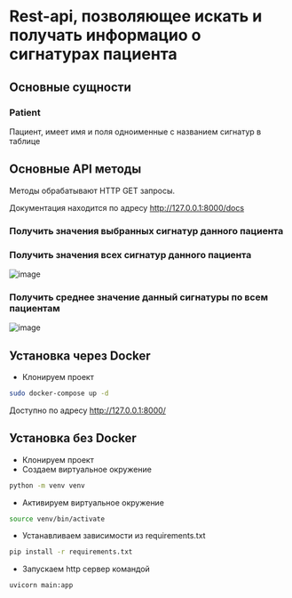 # Rest-api, позволяющее искать и получать информацио о сигнатурах пациента



## Основные сущности

### Patient

Пациент, имеет имя и поля одноименные с названием сигнатур в таблице

## Основные API методы

Методы обрабатывают HTTP GET запросы.

Документация находится по адресу http://127.0.0.1:8000/docs

### Получить значения выбранных сигнатур данного пациента

### Получить значения всех сигнатур данного пациента

![image](https://user-images.githubusercontent.com/81371413/128726174-608bd83a-a6ee-4f66-b157-f9d3cc0ea2a7.png)


### Получить среднее значение данный сигнатуры по всем пациентам

![image](https://user-images.githubusercontent.com/81371413/128725834-27635d71-6547-45ad-968f-5ab91a89678b.png)


## Установка через Docker<br>
* Клонируем проект
```bash
sudo docker-compose up -d
```

Доступно по адресу http://127.0.0.1:8000/



## Установка без Docker<br>
* Клонируем проект
* Создаем виртуальное окружение 
```bash
python -m venv venv
```
* Активируем виртуальное окружение
```bash
source venv/bin/activate
```
* Устанавливаем зависимости из requirements.txt
```bash
pip install -r requirements.txt
```
* Запускаем http сервер командой
```bash
uvicorn main:app
```



